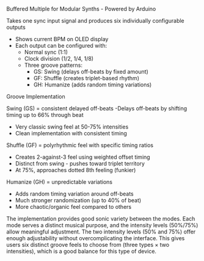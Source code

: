 Buffered Multiple for Modular Synths - Powered by Arduino


Takes one sync input signal and produces six individually configurable outputs
 - Shows current BPM on OLED display
 - Each output can be configured with:
      - Normal sync (1:1)
      - Clock division (1/2, 1/4, 1/8)
      - Three groove patterns:
          - GS: Swing (delays off-beats by fixed amount)
          - GF: Shuffle (creates triplet-based rhythm)
          - GH: Humanize (adds random timing variations)



Groove Implementation 

Swing (GS) = consistent delayed off-beats
 -Delays off-beats by shifting timing up to 66% through beat
- Very classic swing feel at 50-75% intensities
- Clean implementation with consistent timing



Shuffle (GF) = polyrhythmic feel with specific timing ratios
- Creates 2-against-3 feel using weighted offset timing
- Distinct from swing - pushes toward triplet territory
- At 75%, approaches dotted 8th feeling (funkier)



Humanize (GH) = unpredictable variations
- Adds random timing variation around off-beats
- Much stronger randomization (up to 40% of beat)
- More chaotic/organic feel compared to others



The implementation provides good sonic variety between the modes. Each mode serves a distinct musical purpose, and the intensity levels (50%/75%) allow meaningful adjustment.
The two intensity levels (50% and 75%) offer enough adjustability without overcomplicating the interface. This gives users six distinct groove feels to choose from (three types × two intensities), which is a good balance for this type of device.
